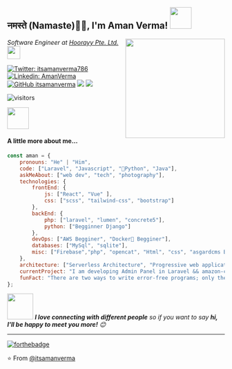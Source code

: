 ## नमस्ते (Namaste)🙏🏻, I'm Aman Verma! <img src="https://media.giphy.com/media/12oufCB0MyZ1Go/giphy.gif" width="50">
<img align='right' src="https://media.giphy.com/media/M9gbBd9nbDrOTu1Mqx/giphy.gif" width="230">
<p><em>Software Engineer at <a href="https://www.f6s.com/hoorayyvietnam">Hoorayy Pte. Ltd.</a><img src="https://media.giphy.com/media/WUlplcMpOCEmTGBtBW/giphy.gif" width="30"> 
</em></p>

[![Twitter: itsamanverma786](https://img.shields.io/twitter/follow/itsamanverma786?style=social)](https://twitter.com/itsamanverma786)
[![Linkedin: AmanVerma](https://img.shields.io/badge/-amanverma-blue?style=flat-square&logo=Linkedin&logoColor=white&link=https://www.linkedin.com/in/aman-kumar-verma-2a2888122/)](https://www.linkedin.com/in/aman-verma-2a2888122/)
[![GitHub itsamanverma](https://img.shields.io/github/followers/itsamanverma?label=follow&style=social)](https://github.com/itsamanverma)
[![](https://img.shields.io/badge/Gmail-amanvermame786%40gmail.com-red)](mailto:amanvermame786@gmail.com)
[![](https://img.shields.io/badge/HackerRank-amanvermame786-brightgreen)](https://www.hackerrank.com/amanvermame786)


![visitors](https://visitor-badge.laobi.icu/badge?page_id=itsamanverma.visitor-badge)

<img src="https://media.giphy.com/media/VgCDAzcKvsR6OM0uWg/giphy.gif" width="50"> <h4>A little more about me...</h4> 

```javascript
const aman = {
    pronouns: "He" | "Him",
    code: ["Laravel", "Javascript", "🐍Python", "Java"],
    askMeAbout: ["web dev", "tech", "photography"],
    technologies: {
        frontEnd: {
            js: ["React", "Vue" ],
            css: ["scss", "tailwind-css", "bootstrap"]
        },
        backEnd: {
            php: ["laravel", "lumen", "concrete5"],
            python: ["Begginner Django"]
        },
        devOps: ["AWS Begginer", "Docker🐳 Begginer"],
        databases: ["MySql", "sqlite"],
        misc: ["Firebase","php", "opencat", "Html", "css", "asgardcms Begginer"]
    },
    architecture: ["Serverless Architecture", "Progressive web applications", "Single page applications", "multi page application"],
    currentProject: "I am developing Admin Panel in Laravel && amazon-clone in Reactjs",
    funFact: "There are two ways to write error-free programs; only the third one works"
};
```
<img src="https://media.giphy.com/media/LnQjpWaON8nhr21vNW/giphy.gif" width="60"> <em><b>I love connecting with different people</b> so if you want to say <b>hi, I'll be happy to meet you more!</b> 😊</em>

---
[![forthebadge](https://forthebadge.com/images/badges/built-with-love.svg)](https://forthebadge.com)

⭐️ From [@itsamanverma](https://github.com/itsamanverma)